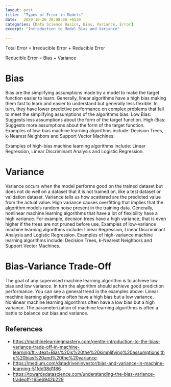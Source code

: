 ```yaml
---
layout: post
title:  "Types of Error in Models"
date:   2020-10-26 20:00:00 +0530
categories: [Data Science Basics, Bias, Variance, Error]
excerpt: "Introduction to Model Bias and Variance"

---
```



Total Error = Irreducible Error + Reducible Error

Reducible Error = Bias + Variance

# Bias
Bias are the simplifying assumptions made by a model to make the target function easier to learn.
Generally, linear algorithms have a high bias making them fast to learn and easier to understand but generally less flexible. In turn, they have lower predictive performance on complex problems that fail to meet the simplifying assumptions of the algorithms bias.
Low Bias: Suggests less assumptions about the form of the target function.
High-Bias: Suggests more assumptions about the form of the target function.
Examples of low-bias machine learning algorithms include: Decision Trees, k-Nearest Neighbors and Support Vector Machines.

Examples of high-bias machine learning algorithms include: Linear Regression, Linear Discriminant Analysis and Logistic Regression.

# Variance
Variance occurs when the model performs good on the trained dataset but does not do well on a dataset that it is not trained on, like a test dataset or validation dataset. Variance tells us how scattered are the predicted value from the actual value.
High variance causes overfitting that implies that the algorithm models random noise present in the training data.
Generally, nonlinear machine learning algorithms that have a lot of flexibility have a high variance. For example, decision trees have a high variance, that is even higher if the trees are not pruned before use.
Examples of low-variance machine learning algorithms include: Linear Regression, Linear Discriminant Analysis and Logistic Regression.
Examples of high-variance machine learning algorithms include: Decision Trees, k-Nearest Neighbors and Support Vector Machines.

# Bias-Variance Trade-Off
The goal of any supervised machine learning algorithm is to achieve low bias and low variance. In turn the algorithm should achieve good prediction performance.
You can see a general trend in the examples above:
Linear machine learning algorithms often have a high bias but a low variance.
Nonlinear machine learning algorithms often have a low bias but a high variance.
The parameterization of machine learning algorithms is often a battle to balance out bias and variance.

## References
- https://machinelearningmastery.com/gentle-introduction-to-the-bias-variance-trade-off-in-machine-learning/#:~:text=Bias%20is%20the%20simplifying%20assumptions,the%20bias%20and%20the%20variance.
- https://medium.com/datadriveninvestor/bias-and-variance-in-machine-learning-51fdd38d1f86
- https://towardsdatascience.com/understanding-the-bias-variance-tradeoff-165e6942b229
